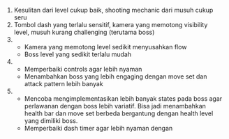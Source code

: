 1. Kesulitan dari level cukup baik, shooting mechanic dari musuh cukup seru
2. Tombol dash yang terlalu sensitif, kamera yang memotong visibility level, musuh kurang challenging (terutama boss)
3. - Kamera yang memotong level sedikit menyusahkan flow
   - Boss level yang sedikit terlalu mudah
4. - Memperbaiki controls agar lebih nyaman
   - Menambahkan boss yang lebih engaging dengan move set dan attack pattern lebih banyak
5. - Mencoba mengimplementasikan lebih banyak states pada boss agar perlawanan dengan boss lebih variatif. Bisa jadi menambahkan health bar dan move set berbeda bergantung dengan health level yang dimiliki boss.
   - Memperbaiki dash timer agar lebih nyaman dengan 

